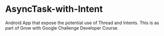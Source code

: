 # AsyncTask-with-Intent
Android App that expose the potential use of Thread and Intents. This is as part of Grow with Google Challenge Developer Course.
